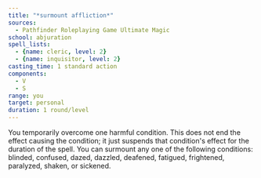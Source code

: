 ```yaml
---
title: "*surmount affliction*"
sources:
  - Pathfinder Roleplaying Game Ultimate Magic
school: abjuration
spell_lists:
  - {name: cleric, level: 2}
  - {name: inquisitor, level: 2}
casting_time: 1 standard action
components:
  - V
  - S
range: you
target: personal
duration: 1 round/level
---
```


You temporarily overcome one harmful condition. This does not end the effect causing the condition; it just suspends that condition's effect for the duration of the spell. You can surmount any one of the following conditions: blinded, confused, dazed, dazzled, deafened, fatigued, frightened, paralyzed, shaken, or sickened.

